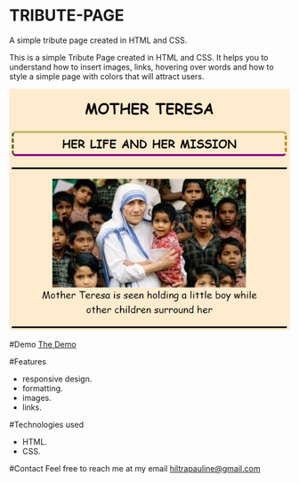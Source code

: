 # TRIBUTE-PAGE
A simple tribute page created in HTML and CSS.

This is a simple Tribute Page created in HTML and CSS. It helps you to understand how to insert images, links, hovering over words and how to
style a simple page with colors that will attract users.

![tribute page](https://github.com/Pauline-Oraro/TRIBUTE-PAGE/blob/master/ter.PNG?raw=true)

#Demo
[The Demo](https://pauline-oraro.github.io/TRIBUTE-PAGE/)

#Features
- responsive design.
- formatting.
- images.
- links.

#Technologies used
- HTML.
- CSS.

#Contact
Feel free to reach me at my email [hiltrapauline@gmail.com](hiltrapauline@gmail.com)
